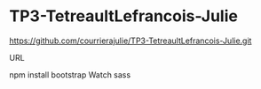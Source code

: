 # TP3-TetreaultLefrancois-Julie


https://github.com/courrierajulie/TP3-TetreaultLefrancois-Julie.git

URL

npm install bootstrap
Watch sass